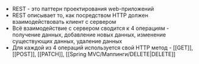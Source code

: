 * REST - это паттерн проектирования web-приложений
* REST описывает то, как посредством HTTP должен взаимодействовать клиент с сервером
* Всё взаимодействие с сервером сводится к 4 операциям - получение данных, добавление новых данных, изменение существующих данных, удаление данных
* Для каждой из 4 операций используется свой HTTP метод - [[GET]], [[POST]], [[PATCH]], [[Spring MVC/Маппинги/DELETE|DELETE]] 